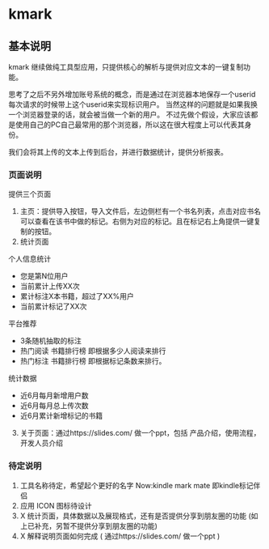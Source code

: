 # kmark
## 基本说明
kmark 继续做纯工具型应用，只提供核心的解析与提供对应文本的一键复制功能。

思考了之后不另外增加账号系统的概念，而是通过在浏览器本地保存一个userid 每次请求的时候带上这个userid来实现标识用户。
当然这样的问题就是如果我换一个浏览器登录的话，就会被当做一个新的用户。
不过先做个假设，大家应该都是使用自己的PC自己最常用的那个浏览器，所以这在很大程度上可以代表其身份。

我们会将其上传的文本上传到后台，并进行数据统计，提供分析报表。

### 页面说明
提供三个页面

1. 主页：提供导入按钮，导入文件后，左边侧栏有一个书名列表，点击对应书名可以查看在该书中做的标记。右侧为对应的标记。且在标记右上角提供一键复制的按钮。
2. 统计页面

个人信息统计  
- 您是第N位用户
- 当前累计上传XX次
- 累计标注X本书籍，超过了XX%用户
- 当前累计标记了XX次

平台推荐
- 3条随机抽取的标注 
- 热门阅读 书籍排行榜 即根据多少人阅读来排行
- 热门标注 书籍排行榜 即根据标记条数来排行。


统计数据
- 近6月每月新增用户数 
- 近6月每月总上传次数 
- 近6月累计新增标记的书籍

3. 关于页面：通过https://slides.com/ 做一个ppt，包括 产品介绍，使用流程，开发人员介绍
### 待定说明

1. 工具名称待定，希望起个更好的名字 Now:kindle mark mate 即kindle标记伴侣
2. 应用 ICON 图标待设计 
3. X 统计页面，具体数据以及展现格式，还有是否提供分享到朋友圈的功能   (如上已补充，另暂不提供分享到朋友圈的功能)
4. X 解释说明页面如何完成 ( 通过https://slides.com/ 做一个ppt )
